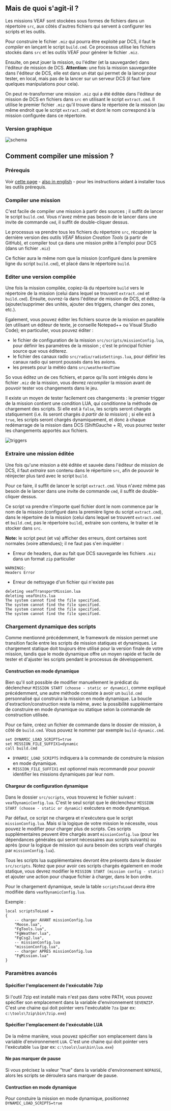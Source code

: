 
## Mais de quoi s'agit-il ?

Les missions VEAF sont stockées sous formes de fichiers dans un répertoire `src`, aux côtés d'autres fichiers qui servent à configurer les scripts et les outils.

Pour construire le fichier `.miz` qui pourra être exploité par DCS, il faut le *compiler* en lançant le script `build.cmd`. Ce processus utilise les fichiers stockés dans `src` et les outils VEAF pour générer le fichier `.miz`.

Ensuite, on peut jouer la mission, ou l'éditer (et la sauvegarder) dans l'éditeur de mission de DCS.
**Attention:** une fois la mission sauvegardée dans l'éditeur de DCS, elle est dans un état qui permet de la lancer pour tester, en local, mais pas de la lancer sur un serveur DCS (il faut faire quelques manipulations pour cela).

On peut re-transformer une mission `.miz` qui a été éditée dans l'éditeur de mission de DCS en fichiers dans `src` en utilisant le script `extract.cmd`. Il utilise le premier fichier `.miz` qu'il trouve dans le répertoire de la mission (au même endroit que le script `extract.cmd`) et dont le nom correspond à la mission configurée dans ce répertoire.

### Version graphique

![schema](https://github.com/VEAF/VEAF-mission-directory-template/raw/master/docs/build_cycle.jpg)

## Comment compiler une mission ?

### Prérequis

Voir [cette page](https://veaf.github.io/documentation/environment/index.fr.html) - [also in english](https://veaf.github.io/documentation/environment/) - pour les instructions aidant à installer tous les outils prérequis.

### Compiler une mission

C'est facile de compiler une mission à partir des sources ; il suffit de lancer le script `build.cmd`. Vous n'avez même pas besoin de le lancer dans une invite de commande `cmd`, il suffit de double-cliquer dessus.

Le processus va prendre tous les fichiers du répertoire `src`, récupérer la dernière version des outils *VEAF Mission Creation Tools* (à partir de GitHub), et compiler tout ça dans une mission prête à l'emploi pour DCS (dans un fichier `.miz`)

Ce fichier aura le même nom que la mission (configuré dans la première ligne du script `build.cmd`), et placé dans le répertoire `build`.

### Editer une version compilée

Une fois la mission compilée, copiez-là du répertoire `build` vers le répertoire de la mission (celui dans lequel se trouvent `extract.cmd` et `build.cmd`). Ensuite, ouvrez-la dans l'éditeur de mission de DCS, et éditez-la (ajouter/supprimer des unités, ajouter des triggers, changer des zones, etc.).

Egalement, vous pouvez éditer les fichiers source de la mission en parallèle (en utilisant un éditeur de texte, je conseille Notepad++ ou Visual Studio Code); en particulier, vous pouvez éditer :

- le fichier de configuration de la mission `src/scripts/missionConfig.lua`, pour définir les paramètres de la mission ; c'est le principal fichier source que vous éditerez.
- le fichier des canaux radio `src/radio/radioSettings.lua`, pour définir les canaux radio qui seront poussés dans les avions.
- les presets pour la météo dans `src/weatherAndTime`

So vous éditez un de ces fichiers, et parce qu'ils sont intégrés *dans* le fichier `.miz` de la mission, vous devrez *recompiler* la mission avant de pouvoir tester vos changements dans le jeu.

Il existe un moyen de tester facilement ces changements : le premier trigger de la mission contient une condition LUA, qui conditionne la méthode de chargement des scripts. Si elle est à `false`, les scripts seront chargés statiquement (i.e. ils seront chargés *à partir de la mission*) ; si elle est à `true`, les scripts seront chargés dynamiquement, et donc à chaque redémarrage de la mission dans DCS (ShiftGauche + R), vous pourrez tester les changements apportés aux fichiers.

![triggers](https://user-images.githubusercontent.com/172286/109670752-bac72180-7b73-11eb-9d20-cadd84bff1a5.jpg)

### Extraire une mission éditée

Une fois qu'une mission a été éditée et sauvée dans l'éditeur de mission de DCS, il faut *extraire* son contenu dans le répertoire `src`, afin de pouvoir le réinjecter plus tard avec le script `build`.

Pour ce faire, il suffit de lancer le script `extract.cmd`. Vous n'avez même pas besoin de le lancer dans une invite de commande `cmd`, il suffit de double-cliquer dessus.

Ce script va prendre n'importe quel fichier dont le nom commence par le nom de la mission (configuré dans la première ligne du script `extract.cmd`), dans le répertoire de la mission (celui dans lequel se trouvent `extract.cmd` et `build.cmd`, pas le répertoire `build`), extraire son contenu, le traiter et le stocker dans `src`.

**Note:** le script peut (et va) afficher des erreurs, dont certaines sont normales (voire attendues); il ne faut pas s'en inquiéter :

- Erreur de headers, due au fait que DCS sauvegarde les fichiers `.miz` dans un format `zip` particulier

```
WARNINGS:
Headers Error
```

- Erreur de nettoyage d'un fichier qui n'existe pas

```
deleting veafTransportMission.lua
deleting veafUnits.lua
The system cannot find the file specified.
The system cannot find the file specified.
The system cannot find the file specified.
The system cannot find the file specified.
```

### Chargement dynamique des scripts
Comme mentionné précédemment, le framework de mission permet une transition facile entre les scripts de mission statiques et dynamiques. Le chargement statique doit toujours être utilisé pour la version finale de votre mission, tandis que le mode dynamique offre un moyen rapide et facile de tester et d'ajuster les scripts pendant le processus de développement.

#### Construction en mode dynamique
Bien qu'il soit possible de modifier manuellement le prédicat du déclencheur `MISSION START (choose - static or dynamic)`, comme expliqué précédemment, une autre méthode consiste à avoir un `build.cmd` personnalisé qui construira la mission en mode dynamique. La boucle d'extraction/construction reste la même, avec la possibilité supplémentaire de construire en mode dynamique ou statique selon la commande de construction utilisée.

Pour ce faire, créez un fichier de commande dans le dossier de mission, à côté de `build.cmd`. Vous pouvez le nommer par exemple `build-dynamic.cmd`.
```
set DYNAMIC_LOAD_SCRIPTS=true
set MISSION_FILE_SUFFIX1=dynamic
call build.cmd
```
- `DYNAMIC_LOAD_SCRIPTS` indiquera à la commande de construire la mission en mode dynamique.
- `MISSION_FILE_SUFFIX1` est optionnel mais recommandé pour pouvoir identifier les missions dynamiques par leur nom.

#### Chargeur de configuration dynamique
Dans le dossier `src/scripts`, vous trouverez le fichier suivant : `veafDynamicConfig.lua`. C'est le seul script que le déclencheur `MISSION START (choose - static or dynamic)` exécutera en mode dynamique.

Par défaut, ce script ne chargera et n'exécutera que le script `missionConfig.lua`. Mais si la logique de votre mission le nécessite, vous pouvez le modifier pour charger plus de scripts. Ces scripts supplémentaires peuvent être chargés avant `missionConfig.lua` (pour les dépendances générales qui seront nécessaires aux scripts suivants) ou après (pour la logique de mission qui aura besoin des scripts veaf chargés par `missionConfig.lua`).

Tous les scripts lua supplémentaires devront être présents dans le dossier `src/scripts`.
Notez que pour avoir ces scripts chargés également en mode statique, vous devrez modifier le `MISSION START (mission config - static)` et ajouter une action pour chaque fichier à charger, dans le bon ordre.

Pour le chargement dynamique, seule la table `scriptsToLoad` devra être modifiée dans `veafDynamicConfig.lua`.

Exemple :
```
local scriptsToLoad =
{
    -- charger AVANT missionConfig.lua
    "Moose.lua",
    "FgTools.lua",
    "FgWeather.lua",    
    "FgCsg2.lua",
    -- missionConfig.lua
    "missionConfig.lua",
    -- charger APRÈS missionConfig.lua
    "FgMission.lua"
}
```

### Paramètres avancés

#### Spécifier l'emplacement de l'exécutable 7zip

Si l'outil 7zip est installé mais n'est pas dans votre PATH, vous pouvez spécifier son emplacement dans la variable d'environnement `SEVENZIP`. C'est une chaine qui doit pointer vers l'exécutable `7za` (par ex: `c:\tools\7zip\bin\7zip.exe`)

#### Spécifier l'emplacement de l'exécutable LUA

De la même manière, vous pouvez spécifier son emplacement dans la variable d'environnement `LUA`. C'est une chaine qui doit pointer vers l'exécutable `lua` (par ex: `c:\tools\lua\bin\lua.exe`)

#### Ne pas marquer de pause

Si vous précisez la valeur "true" dans la variable d'environnement `NOPAUSE`, alors les scripts se déroulera sans marquer de pause.

#### Contruction en mode dynamique
Pour constuire la mission en mode dynamique, positionnez `DYNAMIC_LOAD_SCRIPTS=true`